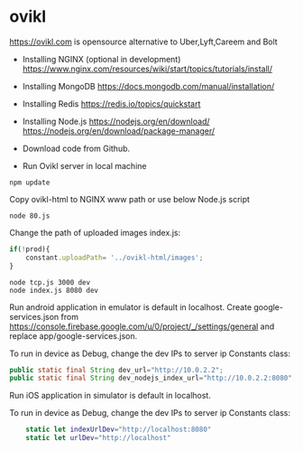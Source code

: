 # ovikl
https://ovikl.com is opensource alternative to Uber,Lyft,Careem and Bolt

* Installing NGINX (optional in development)
https://www.nginx.com/resources/wiki/start/topics/tutorials/install/

* Installing MongoDB
https://docs.mongodb.com/manual/installation/

* Installing Redis
https://redis.io/topics/quickstart

* Installing Node.js
https://nodejs.org/en/download/
https://nodejs.org/en/download/package-manager/

* Download code from Github.

* Run Ovikl server in local machine
```
npm update
```
Copy ovikl-html to NGINX www path or use below Node.js script
```
node 80.js 
```

Change the path of uploaded images
index.js:
```javascript
if(!prod){
    constant.uploadPath= '../ovikl-html/images';
}
```
```
node tcp.js 3000 dev
node index.js 8080 dev
```

Run android application in emulator is default in localhost. 
Create google-services.json from https://console.firebase.google.com/u/0/project/_/settings/general and replace app/google-services.json.

To run in device as Debug, change the dev IPs to server ip
Constants class:
```java
public static final String dev_url="http://10.0.2.2";
public static final String dev_nodejs_index_url="http://10.0.2.2:8080";
```

Run iOS application in simulator is default in localhost. 

To run in device as Debug, change the dev IPs to server ip
Constants class:
```swift
    static let indexUrlDev="http://localhost:8080"
    static let urlDev="http://localhost"
```
